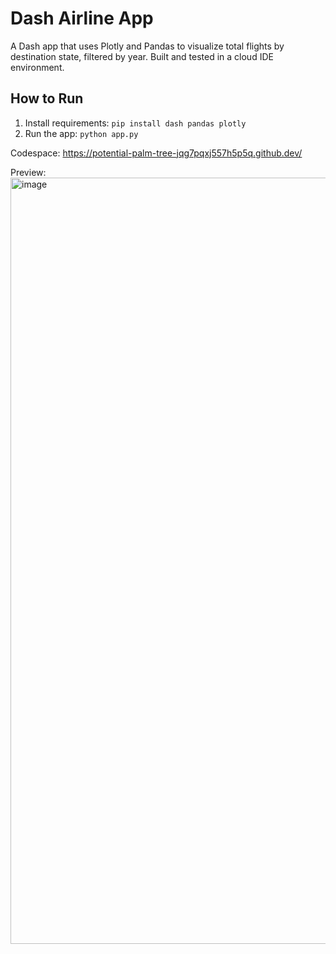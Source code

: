# Dash Airline App

A Dash app that uses Plotly and Pandas to visualize total flights by destination state, filtered by year. Built and tested in a cloud IDE environment.

## How to Run

1. Install requirements: `pip install dash pandas plotly`
2. Run the app: `python app.py`


Codespace: https://potential-palm-tree-jqg7pqxj557h5p5q.github.dev/

Preview:
<img width="1666" height="1226" alt="image" src="https://github.com/user-attachments/assets/ff09107f-c118-414b-9c95-b3de1efd8f9b" />
